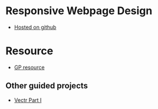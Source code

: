 # Responsive Webpage Design
- [Hosted on github](https://meharima.github.io/gp-responsive-webpage-design/)

# Resource 
- [GP resource](https://github.com/MehaRima/gp-responsive-webpage-design/releases/tag/Basic_template)

## Other guided projects
- [Vectr Part I](https://www.coursera.org/projects/creating-custom-vector-graphic-design-using-vectr-part1?utm_source=mobile&utm_medium=page_share&utm_content=pdp&utm_campaign=banner_button)
